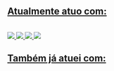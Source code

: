 <div>
  <a href="https://github.com/JoseAugustoValim">
</div>

## Atualmente atuo com:
  
<div style="display: inline_block"><br>
  <img src= "https://img.shields.io/badge/java-%23ED8B00.svg?style=for-the-badge&logo=openjdk&logoColor=white" target="_blank">
  <img src= "https://img.shields.io/badge/kotlin-%237F52FF.svg?style=for-the-badge&logo=kotlin&logoColor=white" target="_blank">
  <img src ="https://img.shields.io/badge/spring-%236DB33F.svg?style=for-the-badge&logo=spring&logoColor=white" target="_blank">
  <img src ="https://img.shields.io/badge/angular-%23DD0031.svg?style=for-the-badge&logo=angular&logoColor=white" target="_blank">
</div>
  
  ## Também já atuei com:
<div> 

</div>
<!--
**JoseAugustoValim/JoseAugustoValim** is a ✨ _special_ ✨ repository because its `README.md` (this file) appears on your GitHub profile.

Here are some ideas to get you started:

- 🔭 I’m currently working on ...
- 🌱 I’m currently learning ...
- 👯 I’m looking to collaborate on ...
- 🤔 I’m looking for help with ...
- 💬 Ask me about ...
- 📫 How to reach me: ...
- 😄 Pronouns: ...
- ⚡ Fun fact: ...
-->
